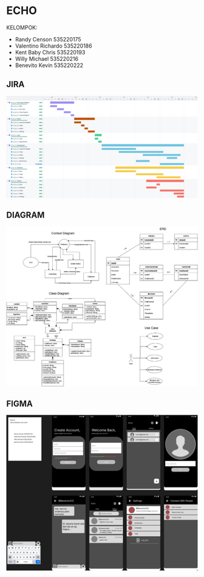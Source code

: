 # ECHO

KELOMPOK:

- Randy Censon          535220175
- Valentino Richardo    535220186
- Kent Baby Chris       535220193
- Willy Michael         535220216
- Benevito Kevin        535220222

## JIRA

![Jira](lib/setting/assets/jira.png)

## DIAGRAM

![Diagram](lib\setting\assets\diagram.drawio.png)

## FIGMA

![Figma](lib/setting/assets/figma.png)